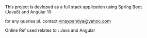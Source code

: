 This project is devloped as a full stack application using Spring Boot (Java8)
and Angular 10<br>

for any queries pl. contact vinaypandya@yahoo.com

Online Ref used relates to : Java and Angular
